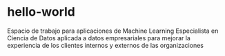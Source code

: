 # hello-world
Espacio de trabajo para aplicaciones de Machine Learning
Especialista en Ciencia de Datos aplicada a datos empresariales para mejorar la experiencia de los clientes internos y externos de las organizaciones

